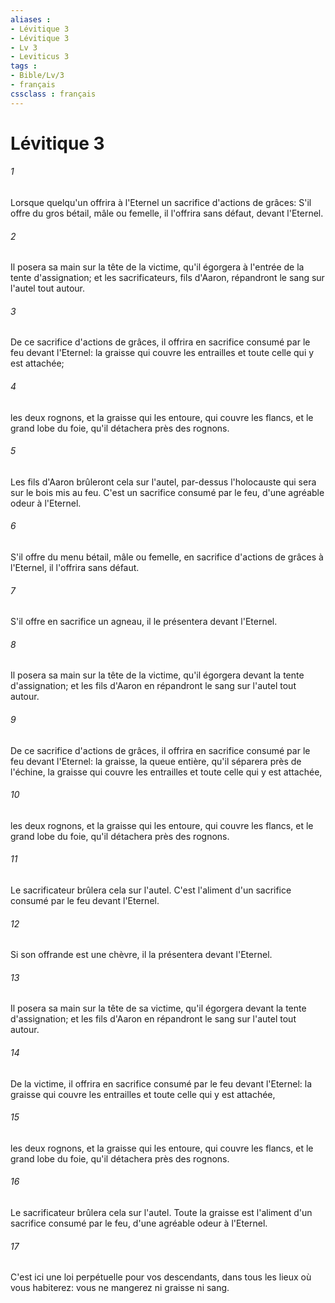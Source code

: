 ```yaml
---
aliases : 
- Lévitique 3
- Lévitique 3
- Lv 3
- Leviticus 3
tags : 
- Bible/Lv/3
- français
cssclass : français
---
```


# Lévitique 3

###### 1
Lorsque quelqu'un offrira à l'Eternel un sacrifice d'actions de grâces: S'il offre du gros bétail, mâle ou femelle, il l'offrira sans défaut, devant l'Eternel.
###### 2
Il posera sa main sur la tête de la victime, qu'il égorgera à l'entrée de la tente d'assignation; et les sacrificateurs, fils d'Aaron, répandront le sang sur l'autel tout autour.
###### 3
De ce sacrifice d'actions de grâces, il offrira en sacrifice consumé par le feu devant l'Eternel: la graisse qui couvre les entrailles et toute celle qui y est attachée;
###### 4
les deux rognons, et la graisse qui les entoure, qui couvre les flancs, et le grand lobe du foie, qu'il détachera près des rognons.
###### 5
Les fils d'Aaron brûleront cela sur l'autel, par-dessus l'holocauste qui sera sur le bois mis au feu. C'est un sacrifice consumé par le feu, d'une agréable odeur à l'Eternel.
###### 6
S'il offre du menu bétail, mâle ou femelle, en sacrifice d'actions de grâces à l'Eternel, il l'offrira sans défaut.
###### 7
S'il offre en sacrifice un agneau, il le présentera devant l'Eternel.
###### 8
Il posera sa main sur la tête de la victime, qu'il égorgera devant la tente d'assignation; et les fils d'Aaron en répandront le sang sur l'autel tout autour.
###### 9
De ce sacrifice d'actions de grâces, il offrira en sacrifice consumé par le feu devant l'Eternel: la graisse, la queue entière, qu'il séparera près de l'échine, la graisse qui couvre les entrailles et toute celle qui y est attachée,
###### 10
les deux rognons, et la graisse qui les entoure, qui couvre les flancs, et le grand lobe du foie, qu'il détachera près des rognons.
###### 11
Le sacrificateur brûlera cela sur l'autel. C'est l'aliment d'un sacrifice consumé par le feu devant l'Eternel.
###### 12
Si son offrande est une chèvre, il la présentera devant l'Eternel.
###### 13
Il posera sa main sur la tête de sa victime, qu'il égorgera devant la tente d'assignation; et les fils d'Aaron en répandront le sang sur l'autel tout autour.
###### 14
De la victime, il offrira en sacrifice consumé par le feu devant l'Eternel: la graisse qui couvre les entrailles et toute celle qui y est attachée,
###### 15
les deux rognons, et la graisse qui les entoure, qui couvre les flancs, et le grand lobe du foie, qu'il détachera près des rognons.
###### 16
Le sacrificateur brûlera cela sur l'autel. Toute la graisse est l'aliment d'un sacrifice consumé par le feu, d'une agréable odeur à l'Eternel.
###### 17
C'est ici une loi perpétuelle pour vos descendants, dans tous les lieux où vous habiterez: vous ne mangerez ni graisse ni sang.

